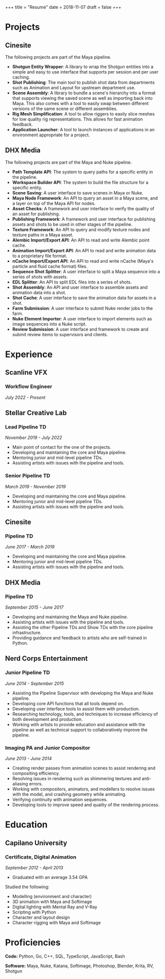 +++
title = "Resume"
date = 2018-11-07
draft = false
+++

Projects
========

Cinesite
--------

The following projects are part of the Maya pipeline.

- **Shotgun Entity Wrapper**: A library to wrap the Shotgun entities into a simple and easy to use interface that supports per session and per user caching.
- **Shot Publishing**: The main tool to publish shot data from departments such as Animation and Layout for upstream department use.
- **Scene Assembly**: A library to bundle a scene's hierarchy into a format that supports viewing the saved scene as well as importing back into Maya. This also comes with a tool to easily swap between different versions of the same scene or different assemblies.
- **Rig Mesh Simplification**: A tool to allow riggers to easily slice meshes for low quality rig representations. This allows for fast animation feedback.
- **Application Launcher**: A tool to launch instances of applications in an environment appropriate for a project.

DHX Media
---------

The following projects are part of the Maya and Nuke pipeline.

- **Path Template API**: The system to query paths for a specific entity in the pipeline.
- **Workspace Builder API**: The system to build the file structure for a specific entity.
- **Scene Saving**: A user interface to save scenes in Maya or Nuke.
- **Maya Node Framework**: An API to query an asset in a Maya scene, and a layer on top of the Maya API for nodes.
- **Asset Checks**: A framework and user interface to verify the quality of an asset for publishing.
- **Publishing Framework**: A framework and user interface for publishing assets and shots to be used in other stages of the pipeline.
- **Texture Framework**: An API to query and modify texture nodes and texture paths in a Maya asset.
- **Alembic Import/Export API**: An API to read and write Alembic point cache.
- **Animation Import/Export API**: An API to read and write animation data to a proprietary file format.
- **nCache Import/Export API**: An API to read and write nCache (Maya's particle and fluid cache format) files.
- **Sequence Shot Splitter**: A user interface to split a Maya sequence into a series of shots with assets.
- **EDL Splitter**: An API to split EDL files into a series of shots.
- **Shot Assembly**: An API and user interface to assemble assets and animation data into a shot.
- **Shot Cache**: A user interface to save the animation data for assets in a shot.
- **Farm Submission**: A user interface to submit Nuke render jobs to the farm.
- **Nuke Element Importer**: A user interface to import elements such as image sequences into a Nuke script.
- **Review Submission**: A user interface and framework to create and submit review items to supervisors and clients.

Experience
==========

Scanline VFX
------------

### Workflow Engineer
*July 2022 - Present*

Stellar Creative Lab
--------------------

### Lead Pipeline TD
*November 2019 - July 2022*

- Main point of contact for the one of the projects.
- Developing and maintaining the core and Maya pipeline.
- Mentoring junior and mid-level pipeline TDs.
- Assisting artists with issues with the pipeline and tools.

### Senior Pipeline TD
*March 2019 - November 2019*

- Developing and maintaining the core and Maya pipeline.
- Mentoring junior and mid-level pipeline TDs.
- Assisting artists with issues with the pipeline and tools.

Cinesite
--------

### Pipeline TD
*June 2017 - March 2019*

- Developing and maintaining the core and Maya pipeline.
- Mentoring junior and mid-level pipeline TDs.
- Assisting artists with issues with the pipeline and tools.

DHX Media
---------

### Pipeline TD
*September 2015 - June 2017*

- Developing and maintaining the Maya and Nuke pipeline.
- Assisting artists with issues with the pipeline and tools.
- Assisting the other Pipeline TDs and Show TDs with the core pipeline
  infrastructure.
- Providing guidance and feedback to artists who are self-trained in Python.

Nerd Corps Entertainment
------------------------
### Junior Pipeline TD
*June 2014 - September 2015*

- Assisting the Pipeline Supervisor with developing the Maya and Nuke pipeline.
- Developing core API functions that all tools depend on.
- Developing user interface tools to assist them with production.
- Researching technology, tools, and techniques to increase efficiency of both
  development and production.
- Working with artists to provide education and assistance with the pipeline as
  well as technical support to collaboratively improve the pipeline.

### Imaging PA and Junior Compositor
*June 2013 - June 2014*

- Creating render passes from animation scenes to assist rendering and
  compositing efficiency.
- Resolving issues in rendering such as shimmering textures and anti-aliasing
  errors.
- Working with compositors, animators, and modellers to resolve issues with the
  model, and crashing geometry while animating.
- Verifying continuity with animation sequences.
- Developing tools to improve speed and quality of the rendering process.

Education
=========

Capilano University
-------------------

### Certificate, Digital Animation
*September 2012 - April 2013*

- Graduated with an average 3.54 GPA

Studied the following:

- Modelling (environment and character)
- 3D animation with Maya and Softimage
- Digital lighting with Mental Ray and V-Ray
- Scripting with Python
- Character and layout design
- Character rigging with Maya and Softimage

Proficiencies
=============

**Code:** Python, Go, C++, SQL, TypeScript, JavaScript, Bash

**Software:** Maya, Nuke, Katana, Softimage, Photoshop, Blender, Krita, RV, Shotgun
